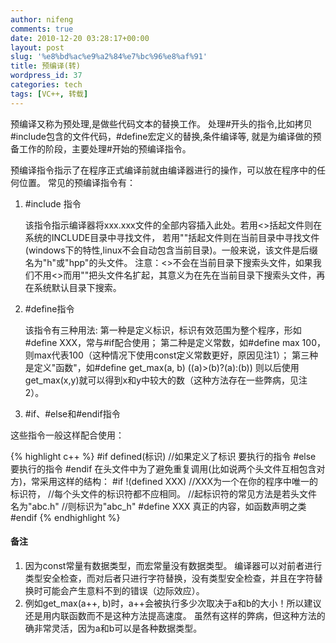 ```yaml
---
author: nifeng
comments: true
date: 2010-12-20 03:28:17+00:00
layout: post
slug: '%e8%bd%ac%e9%a2%84%e7%bc%96%e8%af%91'
title: 预编译(转)
wordpress_id: 37
categories: tech
tags: [VC++, 转载]
---
```


预编译又称为预处理,是做些代码文本的替换工作。
处理#开头的指令,比如拷贝#include包含的文件代码，#define宏定义的替换,条件编译等,
就是为编译做的预备工作的阶段，主要处理#开始的预编译指令。

预编译指令指示了在程序正式编译前就由编译器进行的操作，可以放在程序中的任何位置。
常见的预编译指令有：

1.  \#include 指令

    该指令指示编译器将xxx.xxx文件的全部内容插入此处。若用<>括起文件则在系统的INCLUDE目录中寻找文件，
    若用""括起文件则在当前目录中寻找文件(windows下的特性,linux不会自动包含当前目录)。一般来说，该文件是后缀名为"h"或"hpp"的头文件。
    注意：<>不会在当前目录下搜索头文件，如果我们不用<>而用""把头文件名扩起，其意义为在先在当前目录下搜索头文件，再在系统默认目录下搜索。

2.  \#define指令

    该指令有三种用法:
    第一种是定义标识，标识有效范围为整个程序，形如#define XXX，常与#if配合使用；
    第二种是定义常数，如#define max 100，则max代表100（这种情况下使用const定义常数更好，原因见注1）；
    第三种是定义"函数"，如#define get_max(a, b) ((a)>(b)?(a):(b)) 
    则以后使用get_max(x,y)就可以得到x和y中较大的数（这种方法存在一些弊病，见注2）。

3.  \#if、\#else和\#endif指令

这些指令一般这样配合使用：

{% highlight c++ %}
#if defined(标识) //如果定义了标识
要执行的指令
#else
要执行的指令
#endif
在头文件中为了避免重复调用(比如说两个头文件互相包含对方)，常采用这样的结构：
#if !(defined XXX) //XXX为一个在你的程序中唯一的标识符，
//每个头文件的标识符都不应相同。
//起标识符的常见方法是若头文件名为"abc.h"
//则标识为"abc_h"
#define XXX
真正的内容，如函数声明之类
#endif
{% endhighlight %}

#### 备注 ####
1.  因为const常量有数据类型，而宏常量没有数据类型。
    编译器可以对前者进行类型安全检查，而对后者只进行字符替换，没有类型安全检查，并且在字符替换时可能会产生意料不到的错误（边际效应）。
2.  例如get_max(a++, b)时，a++会被执行多少次取决于a和b的大小！所以建议还是用内联函数而不是这种方法提高速度。
    虽然有这样的弊病，但这种方法的确非常灵活，因为a和b可以是各种数据类型。
